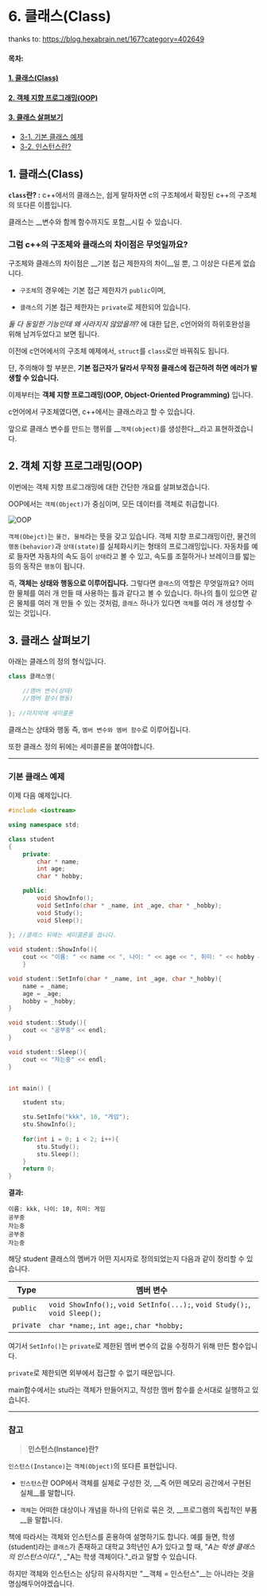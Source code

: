 # 6. 클래스(Class)

thanks to: https://blog.hexabrain.net/167?category=402649



#### __목차:__

#### [1. 클래스(Class)](#1-클래스-Class)

#### [2. 객체 지향 프로그래밍(OOP)](#2-객체-지향-프로그래밍-OOP)

#### [3. 클래스 살펴보기](#3-클래스-살펴보기)

- [3-1. 기본 클래스 예제](#기본-클래스-예제)
- [3-2. 인스턴스란?](#참고)





## 1. 클래스(Class)

__`class`란? :__ c++에서의 클래스는, 쉽게 말하자면 c의 구조체에서 확장된 c++의 구조체의 또다른 이름입니다. 

클래스는 __변수와 함께 함수까지도 포함__시킬 수 있습니다.



### 그럼 c++의 구조체와 클래스의 차이점은 무엇일까요?

구조체와 클래스의 차이점은 __기본 접근 제한자의 차이__일 뿐, 그 이상은 다른게 없습니다.

* `구조체`의 경우에는 기본 접근 제한자가 `public`이며,

* `클래스`의 기본 접근 제한자는 `private`로 제한되어 있습니다.



_둘 다 동일한 기능인데 왜 사라지지 않았을까?_ 에 대한 답은, c언어와의 하위호완성을 위해 남겨두었다고 보면 됩니다.



이전에 c언어에서의 구조체 예제에서, `struct`를 `class`로만 바꿔줘도 됩니다.

단, 주의해야 할 부분은, __기본 접근자가 달라서 무작정 클래스에 접근하려 하면 에러가 발생할 수 있습니다.__ 



이제부터는 __객체 지향 프로그래밍(OOP, Object-Oriented Programming)__ 입니다.

c언어에서 구조체였다면, c++에서는 클래스라고 할 수 있습니다.

앞으로 클래스 변수를 만드는 행위를 __`객체(object)`를 생성한다__라고 표현하겠습니다.



## 2. 객체 지향 프로그래밍(OOP)

이번에는 객체 지향 프로그래밍에 대한 간단한 개요를 살펴보겠습니다.

OOP에서는 `객체(Object)`가 중심이며, 모든 데이터를 객체로 취급합니다.



![OOP](https://img1.daumcdn.net/thumb/R1280x0/?scode=mtistory2&fname=http%3A%2F%2Fcfile27.uf.tistory.com%2Fimage%2F114F1E4C5095C92732D436)



`객체(Obejct)`는 `물건, 물체`라는 뜻을 갖고 있습니다. 객체 지향 프로그래밍이란, 물건의 `행동(behavior)`과 `상태(state)`를 실체화시키는 형태의 프로그래밍입니다. 자동차를 예로 들자면 자동차의 속도 등이 `상태`라고 볼 수 있고, 속도를 조절하거나 브레이크를 밟는 등의 동작은 `행동`이 됩니다.

즉, __객체는 상태와 행동으로 이루어집니다.__ 그렇다면 `클래스`의 역할은 무엇일까요? 어떠한 물체를 여러 개 만들 때 사용하는 틀과 같다고 볼 수 있습니다. 하나의 틀이 있으면 같은 물체를 여러 개 만들 수 있는 것처럼, `클래스` 하나가 있다면 `객체`를 여러 개 생성할 수 있는 것입니다.



## 3. 클래스 살펴보기

아래는 클래스의 정의 형식입니다.

``` c++
class 클래스명{
    
    //멤버 변수(상태)
    //멤버 함수(행동)
    
}; //마지막에 세미콜론
```

클래스는 상태와 행동 즉, `멤버 변수와 멤버 함수`로 이루어집니다. 

또한 클래스 정의 뒤에는 세미콜론을 붙여야합니다.

---

### 기본 클래스 예제 

이제 다음 예제입니다.

``` c++
#include <iostream>

using namespace std;

class student
{
    private:
        char * name;
        int age;
        char * hobby;

    public:
        void ShowInfo();
        void SetInfo(char * _name, int _age, char * _hobby);
        void Study();
        void Sleep();
        
}; //클래스 뒤에는 세미콜론을 씁니다.

void student::ShowInfo(){
    cout << "이름: " << name << ", 나이: " << age << ", 취미: " << hobby << endl;
    }

void student::SetInfo(char * _name, int _age, char *_hobby){
    name = _name;
    age = _age;
    hobby = _hobby;
}

void student::Study(){
    cout << "공부중" << endl;
}

void student::Sleep(){
    cout << "자는중" << endl;
}


int main() {

    student stu;

    stu.SetInfo("kkk", 10, "게임");
    stu.ShowInfo();
    
    for(int i = 0; i < 2; i++){
        stu.Study();
        stu.Sleep();
    }
    return 0;
}
```

__결과:__

```
이름: kkk, 나이: 10, 취미: 게임
공부중
자는중
공부중
자는중
```



해당 student 클래스의 멤버가 어떤 지시자로 정의되었는지 다음과 같이 정리할 수 있습니다.

| Type      | 멤버 변수                                                    |
| --------- | ------------------------------------------------------------ |
| `public`  | `void ShowInfo();`, `void SetInfo(...);`, `void Study();`, `void Sleep();` |
| `private` | `char *name;`, `int age;`, `char *hobby;`                    |

여기서 `SetInfo()`는 `private`로 제한된 멤버 변수의 값을 수정하기 위해 만든 함수입니다.

 `private`로 제한되면 외부에서 접근할 수 없기 때문입니다. 

main함수에서는 stu라는 객체가 만들어지고, 작성한 멤버 함수를 순서대로 실행하고 있습니다.

---

### 참고 

>  __인스턴스(Instance)란?__

`인스턴스(Instance)`는 `객체(Object)`의 또다른 표현입니다.

- `인스턴스`란 OOP에서 객체를 실제로 구성한 것, __즉 어떤 메모리 공간에서 구현된 실체__를 말합니다.

- `객체`는 어떠한 대상이나 개념을 하나의 단위로 묶은 것, __프로그램의 독립적인 부품__을 말합니다.

  

책에 따라서는 객체와 인스턴스를 혼용하여 설명하기도 합니다. 예를 들면, 학생(student)라는 `클래스`가 존재하고 대학교 3학년인 A가 있다고 할 때, "_A는 학생 클래스의 인스턴스이다."_, _"A는 학생 객체이다."_라고 말할 수 있습니다. 

하지만 객체와 인스턴스는 상당히 유사하지만 "__객체 = 인스턴스"__는 아니라는 것을 명심해두어야겠습니다.

